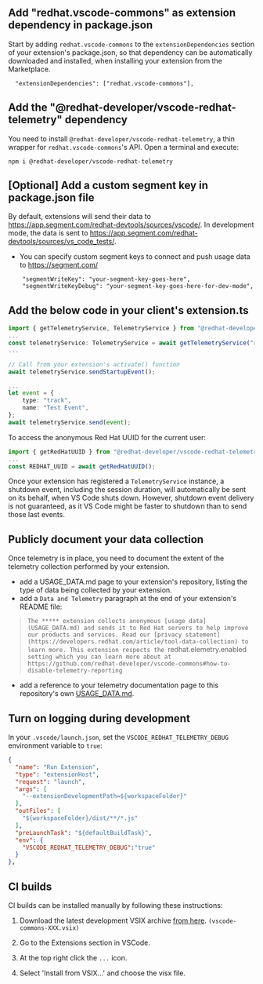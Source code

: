 ## Add "redhat.vscode-commons" as extension dependency in package.json

Start by adding `redhat.vscode-commons` to the `extensionDependencies` section of your extension's package.json, so that dependency can be automatically downloaded and installed, when installing your extension from the Marketplace.

```
  "extensionDependencies": ["redhat.vscode-commons"],
```

## Add the "@redhat-developer/vscode-redhat-telemetry" dependency

You need to install `@redhat-developer/vscode-redhat-telemetry`, a thin wrapper for `redhat.vscode-commons`'s API. Open a terminal and execute:

```
npm i @redhat-developer/vscode-redhat-telemetry
```


## [Optional] Add a custom segment key in package.json file
By default, extensions will send their data to https://app.segment.com/redhat-devtools/sources/vscode/. In development mode, the data is sent to https://app.segment.com/redhat-devtools/sources/vs_code_tests/.

- You can specify custom segment keys to connect and push usage data to https://segment.com/

```
    "segmentWriteKey": "your-segment-key-goes-here",
    "segmentWriteKeyDebug": "your-segment-key-goes-here-for-dev-mode",
```

## Add the below code in your client's extension.ts

```typescript
import { getTelemetryService, TelemetryService } from "@redhat-developer/vscode-redhat-telemetry";
...
const telemetryService: TelemetryService = await getTelemetryService("redhat.your-extension-id")
...

// Call from your extension's activate() function
await telemetryService.sendStartupEvent(); 

...
let event = {
    type: "track",
    name: "Test Event",
};
await telemetryService.send(event);
```

To access the anonymous Red Hat UUID for the current user:
```typescript
import { getRedHatUUID } from "@redhat-developer/vscode-redhat-telemetry";
...
const REDHAT_UUID = await getRedHatUUID();
```

Once your extension has registered a `TelemetryService` instance, a shutdown event, including the session duration, will automatically be sent on its behalf, when VS Code shuts down. However, shutdown event delivery is not guaranteed, as it VS Code might be faster to shutdown than to send those last events.


## Publicly document your data collection

Once telemetry is in place, you need to document the extent of the telemetry collection performed by your extension.
* add a USAGE_DATA.md page to your extension's repository, listing the type of data being collected by your extension.
* add a `Data and Telemetry` paragraph at the end of your extension's README file:
> `The ***** extension collects anonymous [usage data](USAGE_DATA.md) and sends it to Red Hat servers to help improve our products and services. Read our [privacy statement](https://developers.redhat.com/article/tool-data-collection) to learn more. This extension respects the `redhat.elemetry.enabled` setting which you can learn more about at https://github.com/redhat-developer/vscode-commons#how-to-disable-telemetry-reporting`

* add a reference to your telemetry documentation page to this repository's own [USAGE_DATA.md](https://github.com/redhat-developer/vscode-commons/blob/master/USAGE_DATA.md#other-extensions).

## Turn on logging during development
In your `.vscode/launch.json`, set the `VSCODE_REDHAT_TELEMETRY_DEBUG` environment variable to `true`:
```json
{
  "name": "Run Extension",
  "type": "extensionHost",
  "request": "launch",
  "args": [
    "--extensionDevelopmentPath=${workspaceFolder}"
  ],
  "outFiles": [
    "${workspaceFolder}/dist/**/*.js"
  ],
  "preLaunchTask": "${defaultBuildTask}",
  "env": {
    "VSCODE_REDHAT_TELEMETRY_DEBUG":"true"
  }
},
```

## CI builds
CI builds can be installed manually by following these instructions:

  1) Download the latest development VSIX archive [from here](https://download.jboss.org/jbosstools/snapshots/vscode-commons//?C=M;O=D). `(vscode-commons-XXX.vsix)`

  2) Go to the Extensions section in VSCode.

  3) At the top right click the `...` icon.

  4) Select 'Install from VSIX...' and choose the visx file.

